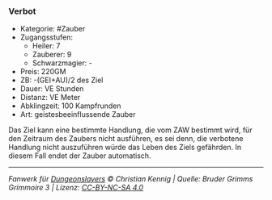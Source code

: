 ### Verbot

- Kategorie: #Zauber
- Zugangsstufen:
  - Heiler: 7
  - Zauberer: 9
  - Schwarzmagier: -
- Preis: 220GM
- ZB: -(GEI+AU)/2 des Ziel
- Dauer: VE Stunden
- Distanz: VE Meter
- Abklingzeit: 100 Kampfrunden
- Art: geistesbeeinflussende Zauber



Das Ziel kann eine bestimmte Handlung, die vom ZAW bestimmt wird, für den Zeitraum des Zaubers nicht ausführen, es sei denn, die verbotene Handlung nicht auszuführen würde das Leben des Ziels gefährden. In diesem Fall endet der Zauber automatisch.

---

_Fanwerk für [Dungeonslayers](https://www.dungeonslayers.net/) © Christian Kennig | Quelle: Bruder Grimms Grimmoire 3 | Lizenz: [CC-BY-NC-SA 4.0](https://creativecommons.org/licenses/by-nc-sa/4.0/deed.de)_
